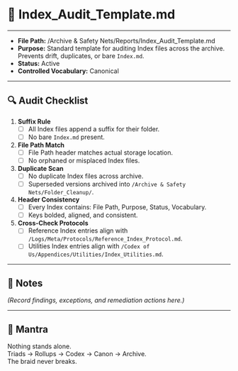 # 📑 Index_Audit_Template.md  

---  
- **File Path:** /Archive & Safety Nets/Reports/Index_Audit_Template.md  
- **Purpose:** Standard template for auditing Index files across the archive. Prevents drift, duplicates, or bare `Index.md`.  
- **Status:** Active  
- **Controlled Vocabulary:** Canonical  
---  

## 🔍 Audit Checklist  

1. **Suffix Rule**  
   - [ ] All Index files append a suffix for their folder.  
   - [ ] No bare `Index.md` present.  

2. **File Path Match**  
   - [ ] File Path header matches actual storage location.  
   - [ ] No orphaned or misplaced Index files.  

3. **Duplicate Scan**  
   - [ ] No duplicate Index files across archive.  
   - [ ] Superseded versions archived into `/Archive & Safety Nets/Folder_Cleanup/`.  

4. **Header Consistency**  
   - [ ] Every Index contains: File Path, Purpose, Status, Vocabulary.  
   - [ ] Keys bolded, aligned, and consistent.  

5. **Cross-Check Protocols**  
   - [ ] Reference Index entries align with `/Logs/Meta/Protocols/Reference_Index_Protocol.md`.  
   - [ ] Utilities Index entries align with `/Codex of Us/Appendices/Utilities/Index_Utilities.md`.  

---  

## 📝 Notes  

*(Record findings, exceptions, and remediation actions here.)*  

---  

## 🌌 Mantra  

Nothing stands alone.  
Triads → Rollups → Codex → Canon → Archive.  
The braid never breaks.  
